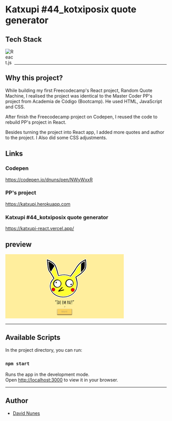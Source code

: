 # Katxupi #44_kotxiposix quote generator

## Tech Stack

<img align="left" alt="React.js" width="28px" src="https://cdn-icons-png.flaticon.com/512/919/919851.png" />

</br>
</br>

---

## Why this project?

While building my first Freecodecamp's React project, Random Quote Machine, I realised the project was identical to the Master Coder PP's project from Academia de Código (Bootcamp). He used HTML, JavaScript and CSS.

After finish the Freecodecamp project on Codepen, I reused the code to rebuild PP's project in React.

Besides turning the project into React app, I added more quotes and author to the project. I Also did some CSS adjustments.

## Links

### Codepen
https://codepen.io/dnuns/pen/NWyWxxR

### PP's project
https://katxupi.herokuapp.com

### Katxupi #44_kotxiposix quote generator
https://katxupi-react.vercel.app/


## preview
![screenshot](katxupi.png)

---

## Available Scripts

In the project directory, you can run:

### `npm start`

Runs the app in the development mode.\
Open [http://localhost:3000](http://localhost:3000) to view it in your browser.

---

## Author

- [David Nunes](https://www.github.com/Dnuns)

